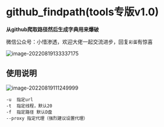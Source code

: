 

# github_findpath(tools专版v1.0)

**从github爬取路径然后生成字典用来爆破**

微信公众号：小惜渗透，欢迎大佬一起交流进步，回复`彩蛋`有惊喜

![image-20220819133337175](https://mc-imgup.oss-cn-beijing.aliyuncs.com/202208191333189.png)

## 使用说明
![image-20220819111249999](https://mc-imgup.oss-cn-beijing.aliyuncs.com/202208191112202.png)

```shell
-u  指定url
-t  指定线程，默认20
-f  指定路径 默认D盘
--proxy 指定代理（强烈建议设置代理）
```

